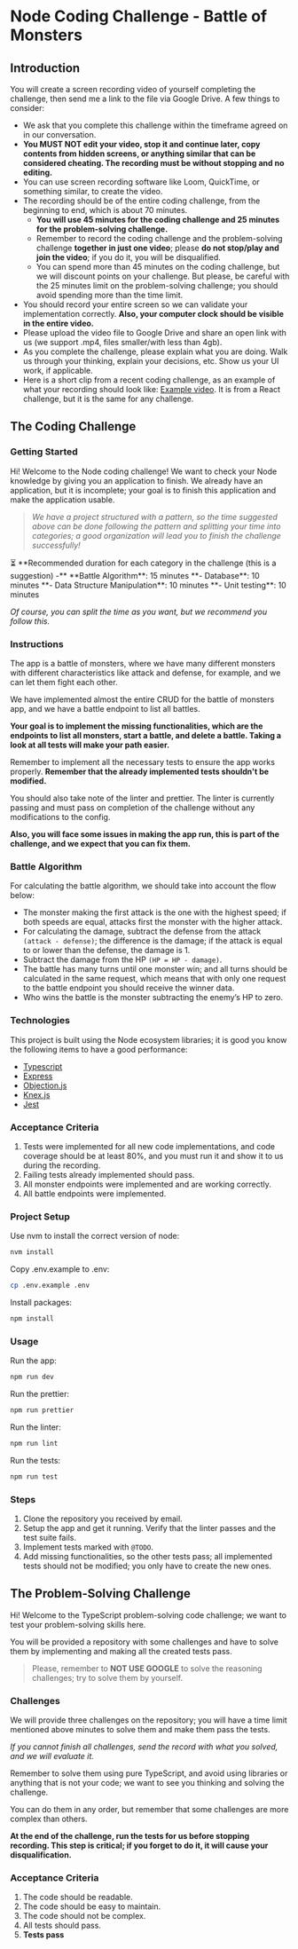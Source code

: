 # Node Coding Challenge - Battle of Monsters

## Introduction

You will create a screen recording video of yourself completing the challenge, then send me a link to the file via Google Drive. A few things to consider:

- We ask that you complete this challenge within the timeframe agreed on in our conversation.
- **You MUST NOT edit your video, stop it and continue later, copy contents from hidden screens, or anything similar that can be considered cheating. The recording must be without stopping and no editing.**
- You can use screen recording software like Loom, QuickTime, or something similar, to create the video.
- The recording should be of the entire coding challenge, from the beginning to end, which is about 70 minutes.
    - **You will use 45 minutes for the coding challenge and 25 minutes for the problem-solving challenge.**
    - Remember to record the coding challenge and the problem-solving challenge **together in just one video**; please **do not stop/play and join the video**; if you do it, you will be disqualified.
    - You can spend more than 45 minutes on the coding challenge, but we will discount points on your challenge. But please, be careful with the 25 minutes limit on the problem-solving challenge; you should avoid spending more than the time limit.
- You should record your entire screen so we can validate your implementation correctly. **Also, your computer clock should be visible in the entire video.**
- Please upload the video file to Google Drive and share an open link with us (we support .mp4, files smaller/with less than 4gb).
- As you complete the challenge, please explain what you are doing. Walk us through your thinking, explain your decisions, etc. Show us your UI work, if applicable.
- Here is a short clip from a recent coding challenge, as an example of what your recording should look like: [Example video](http://www.loom.com/share/85434243d487456b8ef4ae45c3fbc788). It is from a React challenge, but it is the same for any challenge.

## The Coding Challenge

### Getting Started

Hi! Welcome to the Node coding challenge! We want to check your Node knowledge by giving you an application to finish. We already have an application, but it is incomplete; your goal is to finish this application and make the application usable.

> *We have a project structured with a pattern, so the time suggested above can be done following the pattern and splitting your time into categories; a good organization will lead you to finish the challenge successfully!*
> 

<aside>
⏳ **Recommended duration for each category in the challenge (this is a suggestion)
  -** **Battle Algorithm**: 15 minutes
  **- Database**: 10 minutes
  **- Data Structure Manipulation**: 10 minutes
  **- Unit testing**: 10 minutes

*Of course, you can split the time as you want, but we recommend you follow this.*

</aside>

### Instructions

The app is a battle of monsters, where we have many different monsters with different characteristics like attack and defense, for example, and we can let them fight each other.

We have implemented almost the entire CRUD for the battle of monsters app, and we have a battle endpoint to list all battles.

**Your goal is to implement the missing functionalities, which are the endpoints to list all monsters, start a battle, and delete a battle. Taking a look at all tests will make your path easier.**

Remember to implement all the necessary tests to ensure the app works properly. **Remember that the already implemented tests shouldn't be modified.**

You should also take note of the linter and prettier. The linter is currently passing and must pass on completion of the challenge without any modifications to the config.

**Also, you will face some issues in making the app run, this is part of the challenge, and we expect that you can fix them.**

### Battle Algorithm

For calculating the battle algorithm, we should take into account the flow below:

- The monster making the first attack is the one with the highest speed; if both speeds are equal, attacks first the monster with the higher attack.
- For calculating the damage, subtract the defense from the attack `(attack - defense)`; the difference is the damage; if the attack is equal to or lower than the defense, the damage is 1.
- Subtract the damage from the HP `(HP = HP - damage)`.
- The battle has many turns until one monster win; and all turns should be calculated in the same request, which means that with only one request to the battle endpoint you should receive the winner data.
- Who wins the battle is the monster subtracting the enemy’s HP to zero.

### Technologies

This project is built using the Node ecosystem libraries; it is good you know the following items to have a good performance:

- [Typescript](https://www.typescriptlang.org/)
- [Express](https://expressjs.com/)
- [Objection.js](https://vincit.github.io/objection.js/)
- [Knex.js](http://knexjs.org/)
- [Jest](https://jestjs.io/)

### Acceptance Criteria

1. Tests were implemented for all new code implementations, and code coverage should be at least 80%, and you must run it and show it to us during the recording.
2. Failing tests already implemented should pass. 
3. All monster endpoints were implemented and are working correctly.
4. All battle endpoints were implemented.

### Project **Setup**

Use nvm to install the correct version of node:

```bash
nvm install
```

Copy .env.example to .env:

```bash
cp .env.example .env
```

Install packages:

```bash
npm install
```

### **Usage**

Run the app:

```bash
npm run dev
```

Run the prettier:

```bash
npm run prettier
```

Run the linter:

```bash
npm run lint
```

Run the tests:

```bash
npm run test
```

### Steps

1. Clone the repository you received by email.
2. Setup the app and get it running. Verify that the linter passes and the test suite fails.
3. Implement tests marked with `@TODO`.
4. Add missing functionalities, so the other tests pass; all implemented tests should not be modified; you only have to create the new ones.

## The Problem-Solving Challenge

Hi! Welcome to the TypeScript problem-solving code challenge; we want to test your problem-solving skills here.

You will be provided a repository with some challenges and have to solve them by implementing and making all the created tests pass.

> Please, remember to **NOT USE GOOGLE** to solve the reasoning challenges; try to solve them by yourself.
> 

### Challenges

We will provide three challenges on the repository; you will have a time limit mentioned above minutes to solve them and make them pass the tests. 

*If you cannot finish all challenges, send the record with what you solved, and we will evaluate it.*

Remember to solve them using pure TypeScript, and avoid using libraries or anything that is not your code; we want to see you thinking and solving the challenge.

You can do them in any order, but remember that some challenges are more complex than others.

**At the end of the challenge, run the tests for us before stopping recording. This step is critical; if you forget to do it, it will cause your disqualification.**

### Acceptance Criteria

1. The code should be readable.
2. The code should be easy to maintain.
3. The code should not be complex.
4. All tests should pass.
5. **Tests pass**